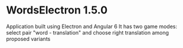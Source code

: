 # WordsElectron 1.5.0

Application built using Electron and Angular 6
It has two game modes: select pair "word - translation" and choose right translation among proposed variants